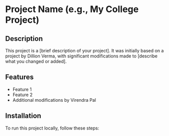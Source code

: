 # Project Name (e.g., My College Project)

## Description
This project is a [brief description of your project]. It was initially based on a project by Dillion Verma, with significant modifications made to [describe what you changed or added].

## Features
- Feature 1
- Feature 2
- Additional modifications by Virendra Pal

## Installation
To run this project locally, follow these steps:
